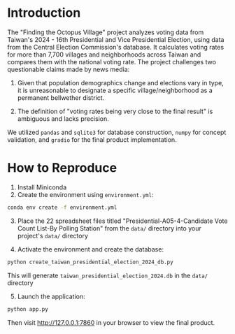 # Introduction

The "Finding the Octopus Village" project analyzes voting data from Taiwan's 2024 - 16th Presidential and Vice Presidential Election, using data from the Central Election Commission's database. It calculates voting rates for more than 7,700 villages and neighborhoods across Taiwan and compares them with the national voting rate. The project challenges two questionable claims made by news media:

1. Given that population demographics change and elections vary in type, it is unreasonable to designate a specific village/neighborhood as a permanent bellwether district.

2. The definition of "voting rates being very close to the final result" is ambiguous and lacks precision.

We utilized `pandas` and `sqlite3` for database construction, `numpy` for concept validation, and `gradio` for the final product implementation.

# How to Reproduce

1. Install Miniconda
2. Create the environment using `environment.yml`:
```bash
conda env create -f environment.yml
```

3. Place the 22 spreadsheet files titled "Presidential-A05-4-Candidate Vote Count List-By Polling Station" from the `data/` directory into your project's `data/` directory

4. Activate the environment and create the database:
```bash
python create_taiwan_presidential_election_2024_db.py
```
This will generate `taiwan_presidential_election_2024.db` in the `data/` directory

5. Launch the application:
```bash
python app.py
```
Then visit http://127.0.0.1:7860 in your browser to view the final product.
